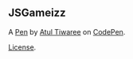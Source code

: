 JSGameizz
---------


A [Pen](https://codepen.io/atultiwaree/pen/dydgYox) by [Atul Tiwaree](https://codepen.io/atultiwaree) on [CodePen](https://codepen.io).

[License](https://codepen.io/license/pen/dydgYox).